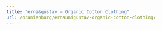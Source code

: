 ```yaml
---
title: "erna&gustav – Organic Cotton Clothing"
url: /oranienburg/ernaundgustav-organic-cotton-clothing/
---
```

